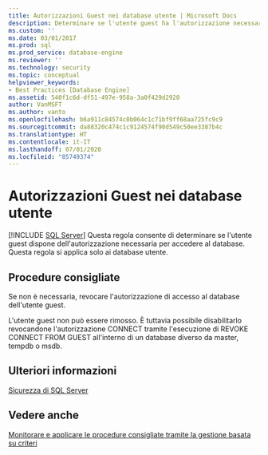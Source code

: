 ```yaml
---
title: Autorizzazioni Guest nei database utente | Microsoft Docs
description: Determinare se l'utente guest ha l'autorizzazione necessaria per accedere ai database in SQL Server. Se non è necessaria, revocare l'autorizzazione dell'utente guest.
ms.custom: ''
ms.date: 03/01/2017
ms.prod: sql
ms.prod_service: database-engine
ms.reviewer: ''
ms.technology: security
ms.topic: conceptual
helpviewer_keywords:
- Best Practices [Database Engine]
ms.assetid: 540f1c6d-df51-497e-958a-3a0f429d2920
author: VanMSFT
ms.author: vanto
ms.openlocfilehash: b6a911c84574c0b064c1c71bf9ff68aa725fc9c9
ms.sourcegitcommit: da88320c474c1c9124574f90d549c50ee3387b4c
ms.translationtype: HT
ms.contentlocale: it-IT
ms.lasthandoff: 07/01/2020
ms.locfileid: "85749374"
---
```

# <a name="guest-permissions-on-user-databases"></a>Autorizzazioni Guest nei database utente
 [!INCLUDE [SQL Server](../../includes/applies-to-version/sqlserver.md)]
  Questa regola consente di determinare se l'utente guest dispone dell'autorizzazione necessaria per accedere al database. Questa regola si applica solo ai database utente.  
  
## <a name="best-practices-recommendations"></a>Procedure consigliate  
 Se non è necessaria, revocare l'autorizzazione di accesso al database dell'utente guest.  
  
 L'utente guest non può essere rimosso. È tuttavia possibile disabilitarlo revocandone l'autorizzazione CONNECT tramite l'esecuzione di REVOKE CONNECT FROM GUEST all'interno di un database diverso da master, tempdb o msdb.  
  
## <a name="for-more-information"></a>Ulteriori informazioni  
 [Sicurezza di SQL Server](../../relational-databases/security/securing-sql-server.md)  
  
## <a name="see-also"></a>Vedere anche  
 [Monitorare e applicare le procedure consigliate tramite la gestione basata su criteri](../../relational-databases/policy-based-management/monitor-and-enforce-best-practices-by-using-policy-based-management.md)  
  
  

